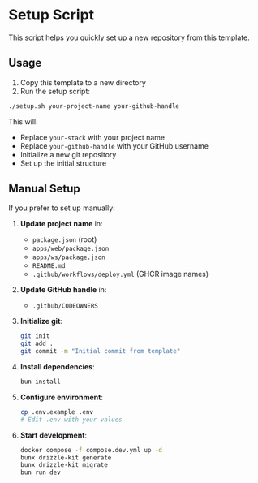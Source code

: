# Setup Script

This script helps you quickly set up a new repository from this template.

## Usage

1. Copy this template to a new directory
2. Run the setup script:

```bash
./setup.sh your-project-name your-github-handle
```

This will:
- Replace `your-stack` with your project name
- Replace `your-github-handle` with your GitHub username
- Initialize a new git repository
- Set up the initial structure

## Manual Setup

If you prefer to set up manually:

1. **Update project name** in:
   - `package.json` (root)
   - `apps/web/package.json`
   - `apps/ws/package.json`
   - `README.md`
   - `.github/workflows/deploy.yml` (GHCR image names)

2. **Update GitHub handle** in:
   - `.github/CODEOWNERS`

3. **Initialize git**:
   ```bash
   git init
   git add .
   git commit -m "Initial commit from template"
   ```

4. **Install dependencies**:
   ```bash
   bun install
   ```

5. **Configure environment**:
   ```bash
   cp .env.example .env
   # Edit .env with your values
   ```

6. **Start development**:
   ```bash
   docker compose -f compose.dev.yml up -d
   bunx drizzle-kit generate
   bunx drizzle-kit migrate
   bun run dev
   ```
